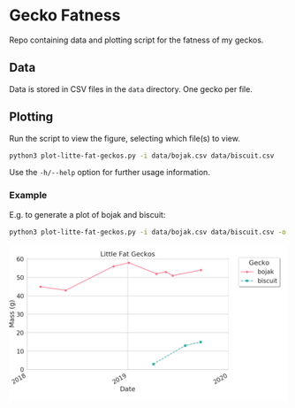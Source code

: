 # Gecko Fatness

Repo containing data and plotting script for the fatness of my geckos.

## Data

Data is stored in CSV files in the `data` directory. One gecko per file.

## Plotting

Run the script to view the figure, selecting which file(s) to view.

``` bash
python3 plot-litte-fat-geckos.py -i data/bojak.csv data/biscuit.csv
```

Use the `-h/--help` option for further usage information.


### Example

E.g. to generate a plot of bojak and biscuit:

```bash
python3 plot-litte-fat-geckos.py -i data/bojak.csv data/biscuit.csv -o samples/bojack-and-biscuit.png -f
```

![Bojak and Biscuit](samples/bojack-and-biscuit.png)
